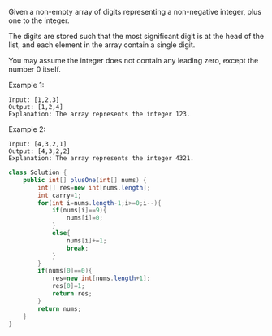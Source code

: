 Given a non-empty array of digits representing a non-negative integer, plus one to the integer.

The digits are stored such that the most significant digit is at the head of the list, and each element in the array contain a single digit.

You may assume the integer does not contain any leading zero, except the number 0 itself.

Example 1:
```
Input: [1,2,3]
Output: [1,2,4]
Explanation: The array represents the integer 123.
```
Example 2:
```
Input: [4,3,2,1]
Output: [4,3,2,2]
Explanation: The array represents the integer 4321.
```

```java
class Solution {
    public int[] plusOne(int[] nums) {
        int[] res=new int[nums.length];
        int carry=1;
        for(int i=nums.length-1;i>=0;i--){
            if(nums[i]==9){
                nums[i]=0;
            }
            else{
                nums[i]+=1;
                break;
            }
        }
        if(nums[0]==0){
            res=new int[nums.length+1];
            res[0]=1;
            return res;
        }
        return nums;
    }
}
```
